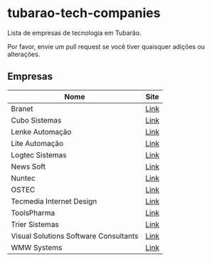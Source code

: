 # tubarao-tech-companies

Lista de empresas de tecnologia em Tubarão.

Por favor, envie um pull request se você tiver quaisquer adições ou alterações.

## Empresas

| Nome                                  | Site                                     |
| ------------------------------------- | ---------------------------------------- |
| Branet                                | [Link](http://branet.com.br/)            |
| Cubo Sistemas                         | [Link](http://cubosis.com.br/)           |
| Lenke Automação                       | [Link](http://lenkeautomacao.com.br/)    |
| Lite Automação                        | [Link](http://www.liteautomacao.com.br/) |
| Logtec Sistemas                       | [Link](http://logtecsistemas.com.br/)    |
| News Soft                             | [Link](http://newssoft.com.br/)          |
| Nuntec                                | [Link](http://nuntec.com.br/)            |
| OSTEC                                 | [Link](https://www.ostec.com.br/)        |
| Tecmedia Internet Design              | [Link](http://tecmedia.com.br/)          |
| ToolsPharma                           | [Link](http://toolspharma.com.br/)       |
| Trier Sistemas                        | [Link](http://triersistemas.com.br/)     |
| Visual Solutions Software Consultants | [Link](http://vsol.us)                   |
| WMW Systems                           | [Link](http://wmw.com.br/)               |
